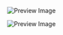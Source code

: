 ![Preview Image](https://res.cloudinary.com/freecodez/image/upload/v1688756235/other/c5jllchntvetbkhe5k2n.webp)

![Preview Image](https://res.cloudinary.com/freecodez/image/upload/v1688756243/other/th2vq7dzjdbu1qxo7apz.webp)

